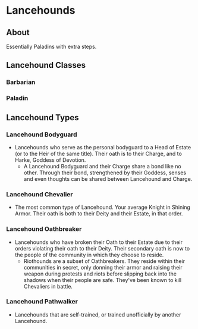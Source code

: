 # Lancehounds

## About
Essentially Paladins with extra steps.

## Lancehound Classes

### Barbarian

### Paladin

## Lancehound Types

### Lancehound Bodyguard 
- Lancehounds who serve as the personal bodyguard to a Head of Estate (or to the Heir of the same title). Their oath is to their Charge, and to Harke, Goddess of Devotion.
    - A Lancehound Bodyguard and their Charge share a bond like no other. Through their bond, strengthened by their Goddess, senses and even thoughts can be shared between Lancehound and Charge.

### Lancehound Chevalier
- The most common type of Lancehound. Your average Knight in Shining Armor. Their oath is both to their Deity and their Estate, in that order.

### Lancehound Oathbreaker
- Lancehounds who have broken their Oath to their Estate due to their orders violating their oath to their Deity. Their secondary oath is now to the people of the community in which they choose to reside.
    - Riothounds are a subset of Oathbreakers. They reside within their communities in secret, only donning their armor and raising their weapon during protests and riots before slipping back into the shadows when their people are safe. They've been known to kill Chevaliers in battle.

### Lancehound Pathwalker
- Lancehounds that are self-trained, or trained unofficially by another Lancehound.